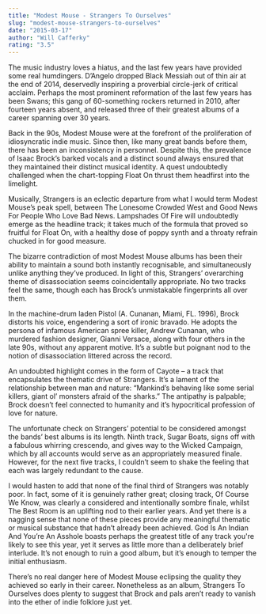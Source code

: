 ```yaml
---
title: "Modest Mouse - Strangers To Ourselves"
slug: "modest-mouse-strangers-to-ourselves"
date: "2015-03-17"
author: "Will Cafferky"
rating: "3.5"
---
```


The music industry loves a hiatus, and the last few years have provided some real humdingers. D’Angelo dropped Black Messiah out of thin air at the end of 2014, deservedly inspiring a proverbial circle-jerk of critical acclaim. Perhaps the most prominent reformation of the last few years has been Swans; this gang of 60-something rockers returned in 2010, after fourteen years absent, and released three of their greatest albums of a career spanning over 30 years.

Back in the 90s, Modest Mouse were at the forefront of the proliferation of idiosyncratic indie music. Since then, like many great bands before them, there has been an inconsistency in personnel. Despite this, the prevalence of Isaac Brock’s barked vocals and a distinct sound always ensured that they maintained their distinct musical identity. A quest undoubtedly challenged when the chart-topping Float On thrust them headfirst into the limelight.

Musically, Strangers is an eclectic departure from what I would term Modest Mouse’s peak spell, between The Lonesome Crowded West and Good News For People Who Love Bad News. Lampshades Of Fire will undoubtedly emerge as the headline track; it takes much of the formula that proved so fruitful for Float On, with a healthy dose of poppy synth and a throaty refrain chucked in for good measure.

The bizarre contradiction of most Modest Mouse albums has been their ability to maintain a sound both instantly recognisable, and simultaneously unlike anything they’ve produced. In light of this, Strangers’ overarching theme of disassociation seems coincidentally appropriate. No two tracks feel the same, though each has Brock’s unmistakable fingerprints all over them.

In the machine-drum laden Pistol (A. Cunanan, Miami, FL. 1996), Brock distorts his voice, engendering a sort of ironic bravado. He adopts the persona of infamous American spree killer, Andrew Cunanan, who murdered fashion designer, Gianni Versace, along with four others in the late 90s, without any apparent motive. It’s a subtle but poignant nod to the notion of disassociation littered across the record.

An undoubted highlight comes in the form of Cayote – a track that encapsulates the thematic drive of Strangers. It’s a lament of the relationship between man and nature: “Mankind’s behaving like some serial killers, giant ol’ monsters afraid of the sharks.” The antipathy is palpable; Brock doesn’t feel connected to humanity and it’s hypocritical profession of love for nature.

The unfortunate check on Strangers’ potential to be considered amongst the bands’ best albums is its length. Ninth track, Sugar Boats, signs off with a fabulous whirring crescendo, and gives way to the Wicked Campaign, which by all accounts would serve as an appropriately measured finale. However, for the next five tracks, I couldn’t seem to shake the feeling that each was largely redundant to the cause.

I would hasten to add that none of the final third of Strangers was notably poor. In fact, some of it is genuinely rather great; closing track, Of Course We Know, was clearly a considered and intentionally sombre finale, whilst The Best Room is an uplifting nod to their earlier years. And yet there is a nagging sense that none of these pieces provide any meaningful thematic or musical substance that hadn’t already been achieved. God Is An Indian And You’re An Asshole boasts perhaps the greatest title of any track you're likely to see this year, yet it serves as little more than a deliberately brief interlude. It’s not enough to ruin a good album, but it’s enough to temper the initial enthusiasm.

There’s no real danger here of Modest Mouse eclipsing the quality they achieved so early in their career. Nonetheless as an album, Strangers To Ourselves does plenty to suggest that Brock and pals aren’t ready to vanish into the ether of indie folklore just yet.
